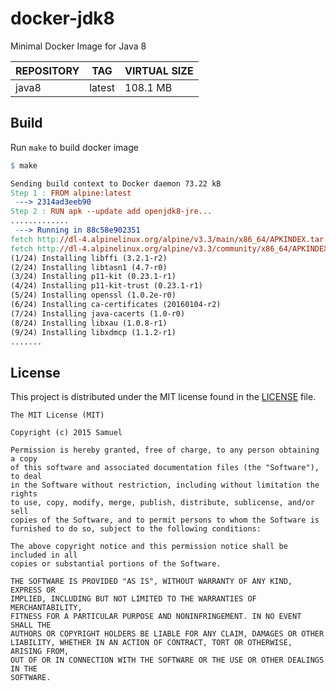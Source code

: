 # docker-jdk8
Minimal Docker Image for Java 8

REPOSITORY           | TAG                 | VIRTUAL SIZE
---------------------|---------------------|-------------------
java8                | latest              | 108.1 MB

## Build

Run `make` to build docker image

```Makefile
$ make

Sending build context to Docker daemon 73.22 kB
Step 1 : FROM alpine:latest
 ---> 2314ad3eeb90
Step 2 : RUN apk --update add openjdk8-jre...
.............
 ---> Running in 88c58e902351
fetch http://dl-4.alpinelinux.org/alpine/v3.3/main/x86_64/APKINDEX.tar.gz
fetch http://dl-4.alpinelinux.org/alpine/v3.3/community/x86_64/APKINDEX.tar.gz
(1/24) Installing libffi (3.2.1-r2)
(2/24) Installing libtasn1 (4.7-r0)
(3/24) Installing p11-kit (0.23.1-r1)
(4/24) Installing p11-kit-trust (0.23.1-r1)
(5/24) Installing openssl (1.0.2e-r0)
(6/24) Installing ca-certificates (20160104-r2)
(7/24) Installing java-cacerts (1.0-r0)
(8/24) Installing libxau (1.0.8-r1)
(9/24) Installing libxdmcp (1.1.2-r1)
.......
```

## License

This project is distributed under the MIT license found in the [LICENSE](./LICENSE) file.

```
The MIT License (MIT)

Copyright (c) 2015 Samuel

Permission is hereby granted, free of charge, to any person obtaining a copy
of this software and associated documentation files (the "Software"), to deal
in the Software without restriction, including without limitation the rights
to use, copy, modify, merge, publish, distribute, sublicense, and/or sell
copies of the Software, and to permit persons to whom the Software is
furnished to do so, subject to the following conditions:

The above copyright notice and this permission notice shall be included in all
copies or substantial portions of the Software.

THE SOFTWARE IS PROVIDED "AS IS", WITHOUT WARRANTY OF ANY KIND, EXPRESS OR
IMPLIED, INCLUDING BUT NOT LIMITED TO THE WARRANTIES OF MERCHANTABILITY,
FITNESS FOR A PARTICULAR PURPOSE AND NONINFRINGEMENT. IN NO EVENT SHALL THE
AUTHORS OR COPYRIGHT HOLDERS BE LIABLE FOR ANY CLAIM, DAMAGES OR OTHER
LIABILITY, WHETHER IN AN ACTION OF CONTRACT, TORT OR OTHERWISE, ARISING FROM,
OUT OF OR IN CONNECTION WITH THE SOFTWARE OR THE USE OR OTHER DEALINGS IN THE
SOFTWARE.
```
